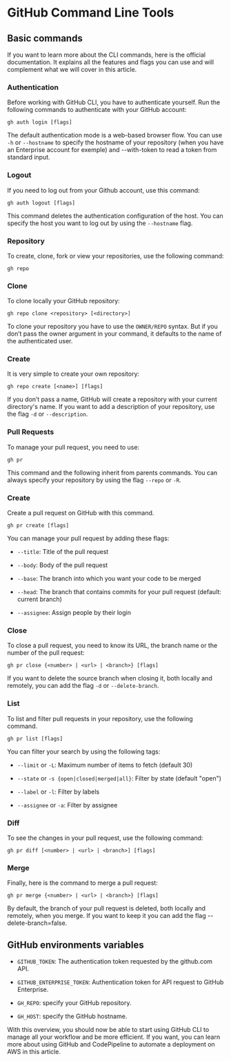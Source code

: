 # GitHub Command Line Tools

## Basic commands
If you want to learn more about the CLI commands, here is the official documentation. It explains all the features and flags you can use and will complement what we will cover in this article.


### Authentication
Before working with GitHub CLI, you have to authenticate yourself. Run the following commands to authenticate with your GitHub account:

`gh auth login [flags]`

The default authentication mode is a web-based browser flow. You can use `-h` or `--hostname` to specify the hostname of your repository (when you have an Enterprise account for exemple) and --with-token to read a token from standard input.


### Logout
If you need to log out from your Github account, use this command:

`gh auth logout [flags]`

This command deletes the authentication configuration of the host. You can specify the host you want to log out by using the `--hostname` flag.


### Repository
To create, clone, fork or view your repositories, use the following command:

`gh repo`


### Clone
To clone locally your GitHub repository:

`gh repo clone <repository> [<directory>]`

To clone your repository you have to use the `OWNER/REPO` syntax. But if you don’t pass the owner argument in your command, it defaults to the name of the authenticated user.


### Create
It is very simple to create your own repository:

`gh repo create [<name>] [flags]`

If you don’t pass a name, GitHub will create a repository with your current directory's name. If you want to add a description of your repository, use the flag `-d` or `--description`.


### Pull Requests
To manage your pull request, you need to use:

`gh pr`

This command and the following inherit from parents commands. You can always specify your repository by using the flag `--repo` or `-R`.


### Create
Create a pull request on GitHub with this command.

`gh pr create [flags]`

 You can manage your pull request by adding these flags:

* `--title`: Title of the pull request

* `--body`: Body of the pull request

* `--base`: The branch into which you want your code to be merged

* `--head`: The branch that contains commits for your pull request (default: current branch)

* `--assignee`: Assign people by their login


### Close
To close a pull request, you need to know its URL, the branch name or the number of the pull request:

`gh pr close {<number> | <url> | <branch>} [flags]`

If you want to delete the source branch when closing it, both locally and remotely, you can add the flag `-d` or `--delete-branch`.


### List
To list and filter pull requests in your repository, use the following command.

`gh pr list [flags]`

You can filter your search by using the following tags:

* `--limit` or `-L`: Maximum number of items to fetch (default 30)

* `--state` or `-s {open|closed|merged|all}`: Filter by state (default "open")

* `--label` or `-l`: Filter by labels

* `--assignee` or `-a`: Filter by assignee


### Diff
To see the changes in your pull request, use the following command:

`gh pr diff [<number> | <url> | <branch>] [flags]`


### Merge
Finally, here is the command to merge a pull request:

`gh pr merge {<number> | <url> | <branch>} [flags]`

By default, the branch of your pull request is deleted, both locally and remotely, when you merge. If you want to keep it you can add the flag --delete-branch=false.

## GitHub environments variables
* `GITHUB_TOKEN`: The authentication token requested by the github.com API.

* `GITHUB_ENTERPRISE_TOKEN`: Authentication token for API request to GitHub Enterprise.

* `GH_REPO`: specify your GitHub repository.

* `GH_HOST`: specify the GitHub hostname.


With this overview, you should now be able to start using GitHub CLI to manage all your workflow and be more efficient. If you want, you can learn more about using GitHub and CodePipeline to automate a deployment on AWS in this article.
